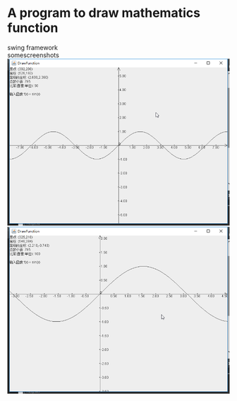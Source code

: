 # A program to draw mathematics function  
swing framework  
somescreenshots  
![screenshots1](1.png)  
![screenshots1](2.png)  
